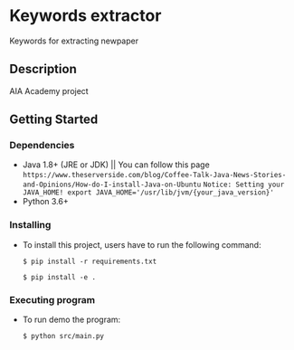 # Keywords extractor

Keywords for extracting newpaper

## Description

AIA Academy project

## Getting Started

### Dependencies

* Java 1.8+ (JRE or JDK) || You can follow this page `https://www.theserverside.com/blog/Coffee-Talk-Java-News-Stories-and-Opinions/How-do-I-install-Java-on-Ubuntu`
    `Notice: Setting your JAVA_HOME! export JAVA_HOME='/usr/lib/jvm/{your_java_version}'`
* Python 3.6+

### Installing

* To install this project, users have to run the following command:

    `$ pip install -r requirements.txt` 

    `$ pip install -e .` 

### Executing program

* To run demo the program:

    `$ python src/main.py`

